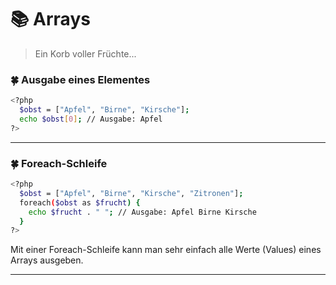 # :books: Arrays

> Ein Korb voller Früchte...

### :four_leaf_clover: Ausgabe eines Elementes
```sh
<?php
  $obst = ["Apfel", "Birne", "Kirsche"];
  echo $obst[0]; // Ausgabe: Apfel
?>
```

---

### :four_leaf_clover: Foreach-Schleife
```sh
<?php
  $obst = ["Apfel", "Birne", "Kirsche", "Zitronen"];
  foreach($obst as $frucht) {
    echo $frucht . " "; // Ausgabe: Apfel Birne Kirsche
  }
?>
```
Mit einer Foreach-Schleife kann man sehr einfach alle Werte (Values) eines Arrays ausgeben.

---
